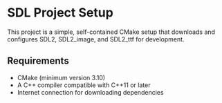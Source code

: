 # SDL Project Setup

This project is a simple, self-contained CMake setup that downloads and configures SDL2, SDL2_image, and SDL2_ttf for development.

## Requirements

- CMake (minimum version 3.10)
- A C++ compiler compatible with C++11 or later
- Internet connection for downloading dependencies